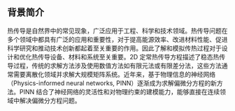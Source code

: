 ## 背景简介
热传导是自然界中的常见现象，广泛应用于工程、科学和技术领域。热传导问题在多个领域中都具有广泛的应用和重要性，对于提高能源效率、改进材料性能、促进科学研究和推动技术创新都起着至关重要的作用。因此了解和模拟传热过程对于设计和优化热传导设备、材料和系统至关重要。2D 定常热传导方程描述了稳态热传导过程，传统的求解方法涉及使用数值方法如有限元法或有限差分法，这些方法通常需要离散化领域并求解大规模矩阵系统。近年来，基于物理信息的神经网络（Physics-informed neural networks, PINN）逐渐成为求解偏微分方程的新方法。PINN 结合了神经网络的灵活性和对物理约束的建模能力，能够直接在连续领域中解决偏微分方程问题。
